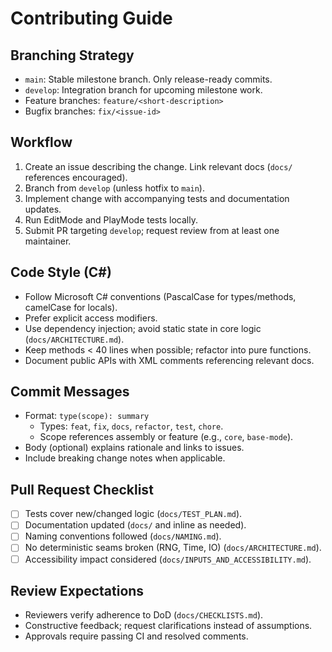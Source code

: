 # Contributing Guide

## Branching Strategy
- `main`: Stable milestone branch. Only release-ready commits.
- `develop`: Integration branch for upcoming milestone work.
- Feature branches: `feature/<short-description>`
- Bugfix branches: `fix/<issue-id>`

## Workflow
1. Create an issue describing the change. Link relevant docs (`docs/` references encouraged).
2. Branch from `develop` (unless hotfix to `main`).
3. Implement change with accompanying tests and documentation updates.
4. Run EditMode and PlayMode tests locally.
5. Submit PR targeting `develop`; request review from at least one maintainer.

## Code Style (C#)
- Follow Microsoft C# conventions (PascalCase for types/methods, camelCase for locals).
- Prefer explicit access modifiers.
- Use dependency injection; avoid static state in core logic (`docs/ARCHITECTURE.md`).
- Keep methods < 40 lines when possible; refactor into pure functions.
- Document public APIs with XML comments referencing relevant docs.

## Commit Messages
- Format: `type(scope): summary`
  - Types: `feat`, `fix`, `docs`, `refactor`, `test`, `chore`.
  - Scope references assembly or feature (e.g., `core`, `base-mode`).
- Body (optional) explains rationale and links to issues.
- Include breaking change notes when applicable.

## Pull Request Checklist
- [ ] Tests cover new/changed logic (`docs/TEST_PLAN.md`).
- [ ] Documentation updated (`docs/` and inline as needed).
- [ ] Naming conventions followed (`docs/NAMING.md`).
- [ ] No deterministic seams broken (RNG, Time, IO) (`docs/ARCHITECTURE.md`).
- [ ] Accessibility impact considered (`docs/INPUTS_AND_ACCESSIBILITY.md`).

## Review Expectations
- Reviewers verify adherence to DoD (`docs/CHECKLISTS.md`).
- Constructive feedback; request clarifications instead of assumptions.
- Approvals require passing CI and resolved comments.
